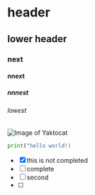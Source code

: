 # header
## lower header
### next
#### nnext
##### nnnest
###### lowest

![Image of Yaktocat](https://octodex.github.com/images/yaktocat.png)

```python
print("hello world!)
```

- [x] this is not completed
- [ ] complete
- [ ] second
- [ ] 
